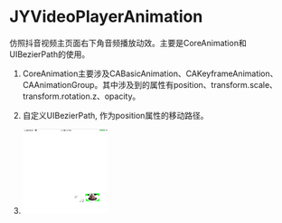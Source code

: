 # JYVideoPlayerAnimation
仿照抖音视频主页面右下角音频播放动效。主要是CoreAnimation和UIBezierPath的使用。
1. CoreAnimation主要涉及CABasicAnimation、CAKeyframeAnimation、CAAnimationGroup。其中涉及到的属性有position、transform.scale、transform.rotation.z、opacity。
2. 自定义UIBezierPath, 作为position属性的移动路径。

3. <img src="https://github.com/gujinyue1010/JYVideoPlayerAnimation/blob/master/运行效果/123.png" width="150" height="150" alt="图片加载失败时，显示这段字"/>
